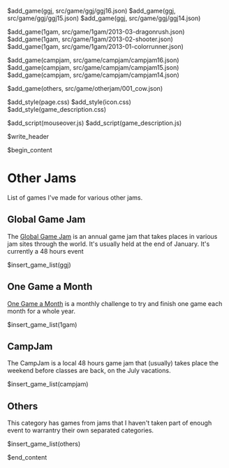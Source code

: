 
$add_game(ggj, src/game/ggj/ggj16.json)
$add_game(ggj, src/game/ggj/ggj15.json)
$add_game(ggj, src/game/ggj/ggj14.json)

$add_game(1gam, src/game/1gam/2013-03-dragonrush.json)
$add_game(1gam, src/game/1gam/2013-02-shooter.json)
$add_game(1gam, src/game/1gam/2013-01-colorrunner.json)

$add_game(campjam, src/game/campjam/campjam16.json)
$add_game(campjam, src/game/campjam/campjam15.json)
$add_game(campjam, src/game/campjam/campjam14.json)

$add_game(others, src/game/otherjam/001_cow.json)

$add_style(page.css)
$add_style(icon.css)
$add_style(game_description.css)

$add_script(mouseover.js)
$add_script(game_description.js)

$write_header

$begin_content

# Other Jams

List of games I've made for various other jams.

## Global Game Jam

The [Global Game Jam](http://globalgamejam.org/) is an annual game jam that
takes places in various jam sites through the world. It's usually held at the
end of January. It's currently a 48 hours event

$insert_game_list(ggj)

## One Game a Month

[One Game a Month](http://www.onegameamonth.com/) is a monthly challenge to try
and finish one game each month for a whole year.

$insert_game_list(1gam)

## CampJam

The CampJam is a local 48 hours game jam that (usually) takes place the weekend
before classes are back, on the July vacations.

$insert_game_list(campjam)

## Others

This category has games from jams that I haven't taken part of enough event to
warrantry their own separated categories.

$insert_game_list(others)

$end_content

